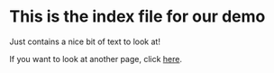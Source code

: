 # This is the index file for our demo

Just contains a nice bit of text to look at!

If you want to look at another page, click [here](./anotherPage.md).